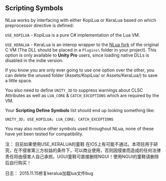 ## Scripting Symbols

NLua works by interfacing with either KopiLua or KeraLua based on which
preprocessor directive is defined:

`USE_KOPILUA` - KopiLua is a pure C# implementation of the Lua VM.

`USE_KERALUA` - KeraLua is an interop wrapper to the [NLua fork](https://github.com/NLua/lua)
of the original C VM (The DLL should be placed in a `Plugins\` folder in your project). 
This option is only available to **Unity Pro** users, since loading native DLLs is disabled
in the indie version.

If you know you are only ever going to use one option over the other, you can delete 
the unused folder (Assets/KopiLua/ or Assets/KeraLua/) to save a little space.

You also need to define `UNITY_3D` to suppress warnings about CLSC Attributes as
well as `LUA_CORE` & `CATCH_EXCEPTIONS` which are required by the VM.

Your **Scripting Define Symbols** list should end up looking something like:

```
UNITY_3D; USE_KOPILUA; LUA_CORE; CATCH_EXCEPTIONS
```

You may also notice other symbols used throughout NLua, none of these have yet
been tested for compatibility.

注：
	目前如果使用USE_KERALUA的童鞋 在IOS上有可能不通过。本项目用于研究，在不侵害第三方权益的条件下，可以商业使用，否则因侵害而造成的任何法律责任将由侵害人自己承担。UGUI童鞋可直接删除NGUI！使用NGUI的童鞋请删除后自行购买！
	
	
日志：
2015.11.15修复keralua加载lua文件bug